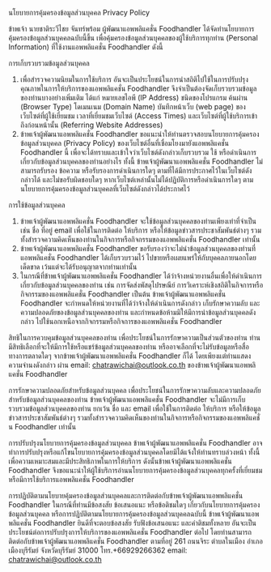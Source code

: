 นโยบายการคุ้มครองข้อมูลส่วนบุคคล
Privacy Policy

ข้าพเจ้า นายชาติระวีไชย จันทร์พร้อม ผู้พัฒนาแอพพลิแคชั่น Foodhandler ได้จัดทำนโยบายการคุ้มครองข้อมูลส่วนบุคคลฉบับนี้ขึ้น เพื่อคุ้มครองข้อมูลส่วนบุคคลของผู้ใช้บริการทุกท่าน (Personal Information) ที่ใช้งานแอพพลิแคชั่น Foodhandler ดังนี้

การเก็บรวบรวมข้อมูลส่วนบุคคล
1. เพื่อสำรวจความนิยมในการใช้บริการ อันจะเป็นประโยชน์ในการนำสถิติไปใช้ในการปรับปรุงคุณภาพในการให้บริการของแอพพลิแคชั่น Foodhandler จึงจำเป็นต้องจัดเก็บรวบรวมข้อมูลของท่านบางอย่างเพิ่มเติม ได้แก่ หมายเลขไอพี (IP Address) ชนิดของโปรแกรม ค้นผ่าน (Browser Type) โดเมนเนม (Domain Name) บันทึกหน้าเว็บ (web page) ของเว็บไซต์ที่ผู้ใช้เยี่ยมชม เวลาที่เยี่ยมชมเว็บไซต์ (Access Times) และเว็บไซต์ที่ผู้ใช้บริการเข้าถึงก่อนหน้านั้น (Referring Website Addresses)
2. ข้าพเจ้าผู้พัฒนาแอพพลิแคชั่น Foodhandler ขอแนะนำให้ท่านตรวจสอบนโยบายการคุ้มครองข้อมูลส่วนบุคคล (Privacy Policy) ของเว็บไซต์อื่นที่เชื่อมโยงมายังแอพพลิแคชั่น Foodhandler นี้ เพื่อจะได้ทราบและเข้าใจว่าเว็บไซต์ดังกล่าวเก็บรวบรวม ใช้ หรือดำเนินการเกี่ยวกับข้อมูลส่วนบุคคลของท่านอย่างไร ทั้งนี้ ข้าพเจ้าผู้พัฒนาแอพพลิแคชั่น Foodhandler ไม่สามารถรับรอง ข้อความ หรือรับรองการดำเนินการใดๆ ตามที่ได้มีการประกาศไว้ในเว็บไซต์ดังกล่าวได้ และไม่ขอรับผิดชอบใดๆ หากเว็บไซต์เหล่านั้นไม่ได้ปฏิบัติการหรือดำเนินการใดๆ ตามนโยบายการคุ้มครองข้อมูลส่วนบุคคลที่เว็บไซต์ดังกล่าวได้ประกาศไว้

การใช้ข้อมูลส่วนบุคคล
1. ข้าพเจ้าผู้พัฒนาแอพพลิแคชั่น Foodhandler จะใช้ข้อมูลส่วนบุคคลของท่านเพียงเท่าที่จำเป็น เช่น ชื่อ ที่อยู่ email เพื่อใช้ในการติดต่อ ให้บริการ หรือให้ข้อมูลข่าวสารประชาสัมพันธ์ต่างๆ รวมทั้งสำรวจความคิดเห็นของท่านในกิจการหรือกิจกรรมของแอพพลิแคชั่น Foodhandler เท่านั้น
2. ข้าพเจ้าผู้พัฒนาแอพพลิแคชั่น Foodhandler ขอรับรองว่าจะไม่นำข้อมูลส่วนบุคคลของท่านที่แอพพลิแคชั่น Foodhandler ได้เก็บรวบรวมไว้ ไปขายหรือเผยแพร่ให้กับบุคคลภายนอกโดยเด็ดขาด เว้นแต่จะได้รับอนุญาตจากท่านเท่านั้น
3. ในกรณีที่ข้าพเจ้าผู้พัฒนาแอพพลิแคชั่น Foodhandler ได้ว่าจ้างหน่วยงานอื่นเพื่อให้ดำเนินการเกี่ยวกับข้อมูลส่วนบุคคลของท่าน เช่น การจัดส่งพัสดุไปรษณีย์ การวิเคราะห์เชิงสถิติในกิจการหรือกิจกรรมของแอพพลิแคชั่น Foodhandler เป็นต้น  ข้าพเจ้าผู้พัฒนาแอพพลิแคชั่น Foodhandler จะกำหนดให้หน่วยงานที่ได้ว่าจ้างให้ดำเนินการดังกล่าว เก็บรักษาความลับ และความปลอดภัยของข้อมูลส่วนบุคคลของท่าน และกำหนดข้อห้ามมิให้มีการนำข้อมูลส่วนบุคคลดังกล่าว ไปใช้นอกเหนือจากกิจกรรมหรือกิจการของแอพพลิแคชั่น Foodhandler

สิทธิในการควบคุมข้อมูลส่วนบุคคลของท่าน
เพื่อประโยชน์ในการรักษาความเป็นส่วนตัวของท่าน ท่านมีสิทธิเลือกที่จะให้มีการใช้หรือแชร์ข้อมูลส่วนบุคคลของท่าน หรืออาจเลือกที่จะไม่รับข้อมูลหรือสื่อทางการตลาดใดๆ จากข้าพเจ้าผู้พัฒนาแอพพลิแคชั่น Foodhandler ก็ได้ โดยเพียงแต่ท่านแสดงความจำนงดังกล่าว ผ่าน email: chatrawichai@outlook.co.th ของข้าพเจ้าผู้พัฒนาแอพพลิแคชั่น Foodhandler 

การรักษาความปลอดภัยสำหรับข้อมูลส่วนบุคคล
เพื่อประโยชน์ในการรักษาความลับและความปลอดภัยสำหรับข้อมูลส่วนบุคคลของท่าน ข้าพเจ้าผู้พัฒนาแอพพลิแคชั่น Foodhandler จะไม่มีการเก็บรวบรวมข้อมูลส่วนบุคคลของท่าน ยกเว้น ชื่อ และ email เพื่อใช้ในการติดต่อ ให้บริการ หรือให้ข้อมูลข่าวสารประชาสัมพันธ์ต่างๆ รวมทั้งสำรวจความคิดเห็นของท่านในกิจการหรือกิจกรรมของแอพพลิแคชั่น Foodhandler เท่านั้น

การปรับปรุงนโยบายการคุ้มครองข้อมูลส่วนบุคคล
ข้าพเจ้าผู้พัฒนาแอพพลิแคชั่น Foodhandler อาจทำการปรับปรุงหรือแก้ไขนโยบายการคุ้มครองข้อมูลส่วนบุคคลโดยมิได้แจ้งให้ท่านทราบล่วงหน้า ทั้งนี้ เพื่อความเหมาะสมและมีประสิทธิภาพในการให้บริการ  ดังนั้นข้าพเจ้าผู้พัฒนาแอพพลิแคชั่น Foodhandler จึงขอแนะนำให้ผู้ใช้บริการอ่านนโยบายการคุ้มครองข้อมูลส่วนบุคคลทุกครั้งที่เยี่ยมชม หรือมีการใช้บริการแอพพลิแคชั่น Foodhandler 

การปฏิบัติตามนโยบายคุ้มครองข้อมูลส่วนบุคคลและการติดต่อกับข้าพเจ้าผู้พัฒนาแอพพลิแคชั่น Foodhandler 
ในกรณีที่ท่านมีข้อสงสัย ข้อเสนอแนะ หรือข้อติชมใดๆ เกี่ยวกับนโยบายการคุ้มครองข้อมูลส่วนบุคคล หรือการปฏิบัติตามนโยบายการคุ้มครองข้อมูลส่วนบุคคลฉบับนี้ ข้าพเจ้าผู้พัฒนาแอพพลิแคชั่น Foodhandler ยินดีที่จะตอบข้อสงสัย รับฟังข้อเสนอแนะ และคำติชมทั้งหลาย อันจะเป็นประโยชน์ต่อการปรับปรุงการให้บริการของแอพพลิแคชั่น Foodhandler ต่อไป  โดยท่านสามารถติดต่อกับข้าพเจ้าผู้พัฒนาแอพพลิแคชั่น Foodhandler ตามที่อยู่ 261 ถนนจิระ ตำบลในเมือง อำเภอเมืองบุรีรัมย์ จังหวัดบุรีรัมย์ 31000 โทร.+66929266362 email: chatrawichai@outlook.co.th
